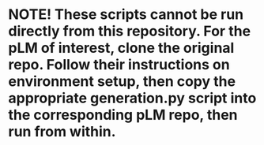 # NOTE! These scripts cannot be run directly from this repository. For the pLM of interest, clone the original repo. Follow their instructions on environment setup, then copy the appropriate generation.py script into the corresponding pLM repo, then run from within.